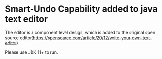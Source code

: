 
# Smart-Undo Capability added to java text editor

The editor is a component level design, which is added to the original open source editor(https://opensource.com/article/20/12/write-your-own-text-editor).

Please use JDK 11+ to run.
